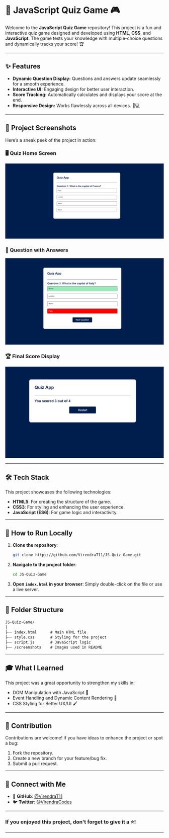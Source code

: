# 🧠 JavaScript Quiz Game 🎮

Welcome to the **JavaScript Quiz Game** repository! This project is a fun and interactive quiz game designed and developed using **HTML**, **CSS**, and **JavaScript**. The game tests your knowledge with multiple-choice questions and dynamically tracks your score! 🏆

---

## ✨ Features

- **Dynamic Question Display:** Questions and answers update seamlessly for a smooth experience.
- **Interactive UI:** Engaging design for better user interaction.
- **Score Tracking:** Automatically calculates and displays your score at the end.
- **Responsive Design:** Works flawlessly across all devices. 📱💻

---

## 📸 Project Screenshots

Here’s a sneak peek of the project in action:

### 🖥️ Quiz Home Screen
![Quiz Game Screenshot](https://github.com/VirendraT11/JS-Quiz-Game/blob/main/Screenshot%202024-11-15%20205055.png)

### 📝 Question with Answers
![Question Screen](https://github.com/VirendraT11/JS-Quiz-Game/blob/main/Screenshot%202024-11-15%20205138.png)

### 🏆 Final Score Display
![Score Screen](https://github.com/VirendraT11/JS-Quiz-Game/blob/main/Screenshot%202024-11-15%20205155.png)

---

## 🛠️ Tech Stack

This project showcases the following technologies:

- **HTML5**: For creating the structure of the game.
- **CSS3**: For styling and enhancing the user experience.
- **JavaScript (ES6)**: For game logic and interactivity.

---

## 🚀 How to Run Locally

1. **Clone the repository**:
   ```bash
   git clone https://github.com/VirendraT11/JS-Quiz-Game.git
   ```
2. **Navigate to the project folder**:
   ```bash
   cd JS-Quiz-Game
   ```
3. **Open `index.html` in your browser**:
   Simply double-click on the file or use a live server.

---

## 📂 Folder Structure

```plaintext
JS-Quiz-Game/
│
├── index.html      # Main HTML file
├── style.css       # Styling for the project
├── script.js       # JavaScript logic
├── /screenshots    # Images used in README
```

---

## 🎓 What I Learned

This project was a great opportunity to strengthen my skills in:
- DOM Manipulation with JavaScript 🌟
- Event Handling and Dynamic Content Rendering 🎯
- CSS Styling for Better UX/UI 🖌️

---

## 🤝 Contribution

Contributions are welcome! If you have ideas to enhance the project or spot a bug:
1. Fork the repository.
2. Create a new branch for your feature/bug fix.
3. Submit a pull request.

---

## 👥 Connect with Me

- 💼 **GitHub**: [@VirendraT11](https://github.com/VirendraT11)
- 🐦 **Twitter**: [@VirendraCodes](https://twitter.com/VirendraCodes)

---

### If you enjoyed this project, don't forget to give it a ⭐!

---
